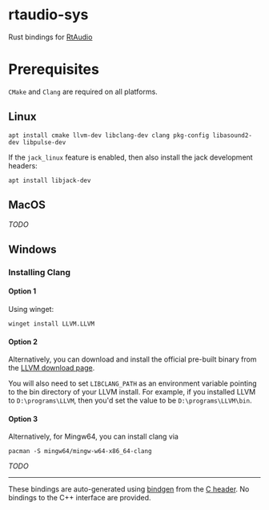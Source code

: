 # rtaudio-sys

Rust bindings for [RtAudio](https://github.com/thestk/rtaudio)

# Prerequisites

`CMake` and `Clang` are required on all platforms.

## Linux

```
apt install cmake llvm-dev libclang-dev clang pkg-config libasound2-dev libpulse-dev
```

If the `jack_linux` feature is enabled, then also install the jack development headers:
```
apt install libjack-dev
```

## MacOS

*TODO*

## Windows

### Installing Clang

#### Option 1
Using winget:

```
winget install LLVM.LLVM
```

#### Option 2

Alternatively, you can download and install the official pre-built binary from the [LLVM download page](https://releases.llvm.org/download.html).

You will also need to set `LIBCLANG_PATH` as an environment variable pointing to the bin directory of your LLVM install. For example, if you installed LLVM to `D:\programs\LLVM`, then you'd set the value to be `D:\programs\LLVM\bin`.

#### Option 3

Alternatively, for Mingw64, you can install clang via

```
pacman -S mingw64/mingw-w64-x86_64-clang
```


*TODO*

---

These bindings are auto-generated using [bindgen](https://crates.io/crates/bindgen) from the [C header](https://github.com/thestk/rtaudio/blob/master/rtaudio_c.h). No bindings to the C++ interface are provided.